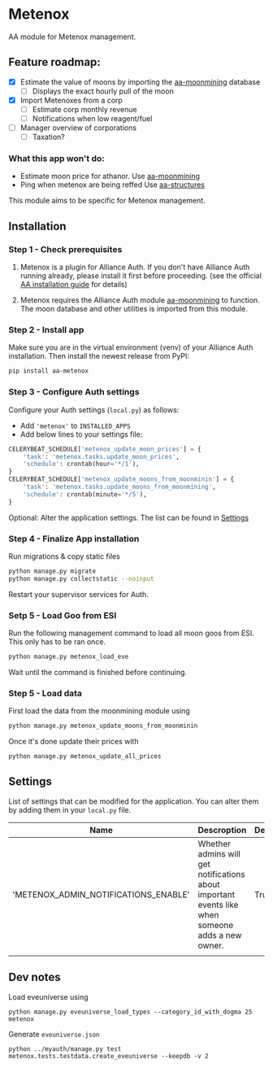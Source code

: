 # Metenox

AA module for Metenox management.

## Feature roadmap:
- [x] Estimate the value of moons by importing the [aa-moonmining](https://gitlab.com/ErikKalkoken/aa-moonmining) database
  - [ ] Displays the exact hourly pull of the moon
- [x] Import Metenoxes from a corp
  - [ ] Estimate corp monthly revenue
  - [ ] Notifications when low reagent/fuel
- [ ] Manager overview of corporations
  - [ ] Taxation?

### What this app won't do:
- Estimate moon price for athanor.
  Use [aa-moonmining](https://gitlab.com/ErikKalkoken/aa-moonmining)
- Ping when metenox are being reffed
  Use [aa-structures](https://gitlab.com/ErikKalkoken/aa-structures)

This module aims to be specific for Metenox management.

## Installation

### Step 1 - Check prerequisites

1. Metenox is a plugin for Alliance Auth. If you don't have Alliance Auth running already, please install it first before proceeding. (see the official [AA installation guide](https://allianceauth.readthedocs.io/en/latest/installation/auth/allianceauth/) for details)

2. Metenox requires the Alliance Auth module [aa-moonmining](https://gitlab.com/ErikKalkoken/aa-moonmining) to function.
  The moon database and other utilities is imported from this module.

### Step 2 - Install app

Make sure you are in the virtual environment (venv) of your Alliance Auth installation. Then install the newest release from PyPI:

```bash
pip install aa-metenox
```

### Step 3 - Configure Auth settings

Configure your Auth settings (`local.py`) as follows:

- Add `'metenox'` to `INSTALLED_APPS`
- Add below lines to your settings file:

```python
CELERYBEAT_SCHEDULE['metenox_update_moon_prices'] = {
    'task': 'metenox.tasks.update_moon_prices',
    'schedule': crontab(hour='*/1'),
}
CELERYBEAT_SCHEDULE['metenox_update_moons_from_moonminin'] = {
    'task': 'metenox.tasks.update_moons_from_moonmining',
    'schedule': crontab(minute='*/5'),
}
```

Optional: Alter the application settings.
The list can be found in [Settings](#settings)

### Step 4 - Finalize App installation

Run migrations & copy static files

```bash
python manage.py migrate
python manage.py collectstatic --noinput
```

Restart your supervisor services for Auth.

### Setp 5 - Load Goo from ESI

Run the following management command to load all moon goos from ESI.
This only has to be ran once.

```bash
python manage.py metenox_load_eve
```

Wait until the command is finished before continuing.

### Step 5 - Load data

First load the data from the moonmining module using
```bash
python manage.py metenox_update_moons_from_moonminin
```

Once it's done update their prices with

```bash
python manage.py metenox_update_all_prices
```

## Settings

List of settings that can be modified for the application.
You can alter them by adding them in your `local.py` file.

| Name                                 | Descroption                                                                                      | Default |
|--------------------------------------|--------------------------------------------------------------------------------------------------|---------|
| 'METENOX_ADMIN_NOTIFICATIONS_ENABLE' | Whether admins will get notifications about important events like when someone adds a new owner. | True    |
|                                      |                                                                                                  |         |


## Dev notes

Load eveuniverse using
```shell
python manage.py eveuniverse_load_types --category_id_with_dogma 25 metenox
```

Generate `eveuniverse.json`
```shell
python ../myauth/manage.py test metenox.tests.testdata.create_eveuniverse --keepdb -v 2
```
